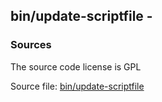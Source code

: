 ## bin/update-scriptfile -


### Sources
<a href="#sources"></a>
<!-- dev.mdmark  mdmark:MDSECTION  state:BEG_AUTO  param:Sources -->
The source code license is GPL

Source file: [bin/update-scriptfile](/bin/update-scriptfile)

<!-- dev.mdmark  mdmark:MDSECTION  state:END_AUTO  param:Sources -->

